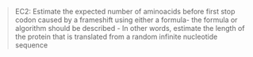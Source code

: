 > EC2:  Estimate the expected number of aminoacids before first stop codon
> caused by a frameshift using either a formula- the formula or algorithm should
> be described - In other words, estimate the length of the protein that is
> translated from a random infinite nucleotide sequence
